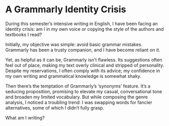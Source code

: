 # A Grammarly Identity Crisis

During this semester’s intensive writing in English, I have been facing an identity crisis: am I in my own voice or copying the style of the authors and textbooks I read?

Initially, my objective was simple: avoid basic grammar mistakes. 
Grammarly has been a trusty companion, and I have become reliant on it.

Yet, as helpful as it can be, Grammarly isn’t flawless. 
Its suggestions often feel out of place, making my text overly clinical and stripped of personality. 
Despite my reservations, I often comply with its advice; my confidence in my own writing and grammatical knowledge is somewhat shaky.

Then there’s the temptation of Grammarly’s ‘synonyms’ feature. 
It’s a seducing proposition, promising to elevate my casual, conversational tone and broaden my limited vocabulary. 
But while composing the genre analysis, I noticed a troubling trend: I was swapping words for fancier alternatives, some of which I didn’t fully grasp. 

What am I writing?